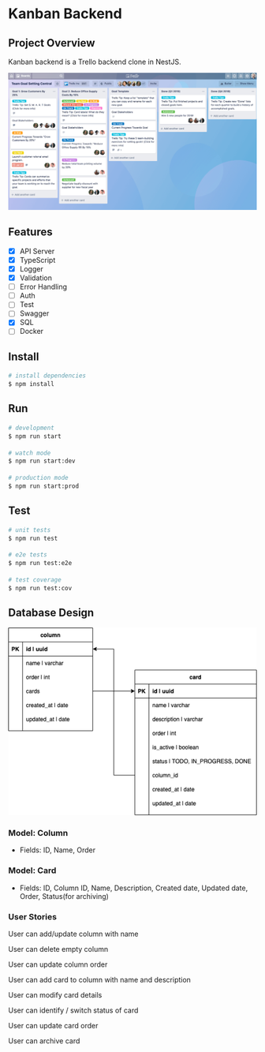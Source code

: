 # Kanban Backend

## Project Overview

Kanban backend is a Trello backend clone in NestJS.

![Screenshot](/trello.png)

## Features

- [x] API Server
- [x] TypeScript
- [x] Logger
- [x] Validation
- [ ] Error Handling
- [ ] Auth
- [ ] Test
- [ ] Swagger
- [x] SQL
- [ ] Docker

## Install

```bash
# install dependencies
$ npm install
```

## Run

```bash
# development
$ npm run start

# watch mode
$ npm run start:dev

# production mode
$ npm run start:prod
```

## Test

```bash
# unit tests
$ npm run test

# e2e tests
$ npm run test:e2e

# test coverage
$ npm run test:cov
```

## Database Design

![Screenshot](/db-design.png)

### Model: Column

- Fields: ID, Name, Order

### Model: Card

- Fields: ID, Column ID, Name, Description, Created date, Updated date, Order, Status(for archiving)

### User Stories

User can add/update column with name

User can delete empty column

User can update column order

User can add card to column with name and description

User can modify card details

User can identify / switch status of card

User can update card order

User can archive card
